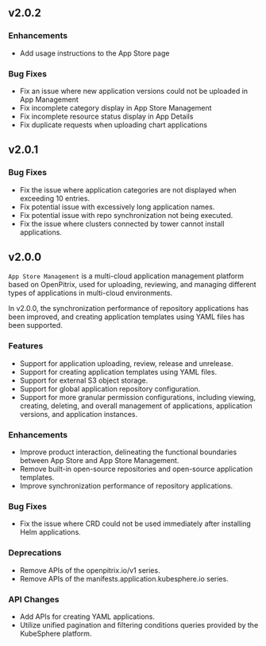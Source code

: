 <!---
Please do not delete this line of version tag
RELEASE_MARK v4.1.2 RELEASE_MARK
Please do not delete this line of version tag
-->

## v2.0.2

### Enhancements

- Add usage instructions to the App Store page

### Bug Fixes

- Fix an issue where new application versions could not be uploaded in App Management
- Fix incomplete category display in App Store Management
- Fix incomplete resource status display in App Details
- Fix duplicate requests when uploading chart applications

## v2.0.1

### Bug Fixes

- Fix the issue where application categories are not displayed when exceeding 10 entries.
- Fix potential issue with excessively long application names.
- Fix potential issue with repo synchronization not being executed.
- Fix the issue where clusters connected by tower cannot install applications.


<!---
Please do not delete this line of version tag
RELEASE_MARK v4.1.0 RELEASE_MARK
Please do not delete this line of version tag
-->

## v2.0.0

`App Store Management` is a multi-cloud application management platform based on OpenPitrix, used for uploading, reviewing, and managing different types of applications in multi-cloud environments.

In v2.0.0, the synchronization performance of repository applications has been improved, and creating application templates using YAML files has been supported.

### Features

- Support for application uploading, review, release and unrelease.
- Support for creating application templates using YAML files.
- Support for external S3 object storage.
- Support for global application repository configuration.
- Support for more granular permission configurations, including viewing, creating, deleting, and overall management of applications, application versions, and application instances.

### Enhancements

- Improve product interaction, delineating the functional boundaries between App Store and App Store Management.
- Remove built-in open-source repositories and open-source application templates.
- Improve synchronization performance of repository applications.

### Bug Fixes

- Fix the issue where CRD could not be used immediately after installing Helm applications.

### Deprecations

- Remove APIs of the openpitrix.io/v1 series.
- Remove APIs of the manifests.application.kubesphere.io series.

### API Changes

- Add APIs for creating YAML applications.
- Utilize unified pagination and filtering conditions queries provided by the KubeSphere platform.